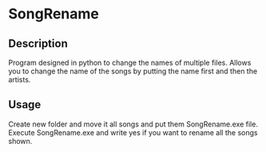 # SongRename
## Description
Program designed in python to change the names of multiple files.
Allows you to change the name of the songs by putting the name first and then the artists.
## Usage
Create new folder and move it all songs and put them SongRename.exe file.
Execute SongRename.exe and write yes if you want to rename all the songs shown.
